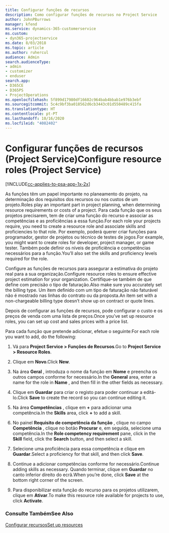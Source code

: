 ```yaml
---
title: Configurar funções de recursos
description: Como configurar funções de recursos no Project Service
author: JohnPBurrows
manager: kfend
ms.service: dynamics-365-customerservice
ms.custom:
- dyn365-projectservice
ms.date: 8/03/2018
ms.topic: article
ms.author: ruhercul
audience: Admin
search.audienceType:
- admin
- customizer
- enduser
search.app:
- D365CE
- D365PS
- ProjectOperations
ms.openlocfilehash: 5f899d17980df16602c964bab4bbab1e976b3ebf
ms.sourcegitcommit: 5c4c9bf3ba018562d6cb3443c01d550489c415fa
ms.translationtype: HT
ms.contentlocale: pt-PT
ms.lasthandoff: 10/16/2020
ms.locfileid: "4082402"
---
```

# <a name="configure-resource-roles-project-service"></a><span data-ttu-id="01d0c-103">Configurar funções de recursos (Project Service)</span><span class="sxs-lookup"><span data-stu-id="01d0c-103">Configure resource roles (Project Service)</span></span>

[!INCLUDE[cc-applies-to-psa-app-1x-2x](../includes/cc-applies-to-psa-app-1x-2x.md)]

<span data-ttu-id="01d0c-104">As funções têm um papel importante no planeamento do projeto, na determinação dos requisitos dos recursos ou nos custos de um projeto.</span><span class="sxs-lookup"><span data-stu-id="01d0c-104">Roles play an important part in project planning, when determining resource requirements or costs of a project.</span></span> <span data-ttu-id="01d0c-105">Para cada função que os seus projetos precisarem, tem de criar uma função do recurso e associar as competências e as proficiências a essa função.</span><span class="sxs-lookup"><span data-stu-id="01d0c-105">For each role your projects require, you need to create a resource role and associate skills and proficiencies to that role.</span></span> <span data-ttu-id="01d0c-106">Por exemplo, poderá querer criar funções para programador, gestor de projetos ou técnico de testes de jogos.</span><span class="sxs-lookup"><span data-stu-id="01d0c-106">For example, you might want to create roles for developer, project manager, or game tester.</span></span> <span data-ttu-id="01d0c-107">Também pode definir os níveis de proficiência e competências necessários para a função.</span><span class="sxs-lookup"><span data-stu-id="01d0c-107">You’ll also set the skills and proficiency levels required for the role.</span></span>  
  
 <span data-ttu-id="01d0c-108">Configure as funções de recursos para assegurar a estimativa do projeto real para a sua organização.</span><span class="sxs-lookup"><span data-stu-id="01d0c-108">Configure resource roles to ensure effective project estimation for your organization.</span></span>  <span data-ttu-id="01d0c-109">Certifique-se também de que define com precisão o tipo de faturação.</span><span class="sxs-lookup"><span data-stu-id="01d0c-109">Also make sure you accurately set the billing type.</span></span> <span data-ttu-id="01d0c-110">Um item definido com um tipo de faturação não faturável não é mostrado nas linhas do contrato ou da proposta.</span><span class="sxs-lookup"><span data-stu-id="01d0c-110">An item set with a non-chargeable billing type doesn’t show up on contract or quote lines.</span></span>  
  
 <span data-ttu-id="01d0c-111">Depois de configurar as funções de recursos, pode configurar o custo e os preços de venda com uma lista de preços.</span><span class="sxs-lookup"><span data-stu-id="01d0c-111">Once you’ve set up resource roles, you can set up cost and sales prices with a price list.</span></span>  
  
 <span data-ttu-id="01d0c-112">Para cada função que pretende adicionar, efetue o seguinte:</span><span class="sxs-lookup"><span data-stu-id="01d0c-112">For each role you want to add, do the following:</span></span>  
  
1.  <span data-ttu-id="01d0c-113">Vá para **Project Service > Funções de Recursos**.</span><span class="sxs-lookup"><span data-stu-id="01d0c-113">Go to **Project Service > Resource Roles**.</span></span>  
  
2.  <span data-ttu-id="01d0c-114">Clique em **Novo**.</span><span class="sxs-lookup"><span data-stu-id="01d0c-114">Click **New**.</span></span>  
  
3.  <span data-ttu-id="01d0c-115">Na área **Geral** , introduza o nome da função em **Nome** e preencha os outros campos conforme for necessário.</span><span class="sxs-lookup"><span data-stu-id="01d0c-115">In the **General** area, enter a name for the role in **Name** , and then fill in the other fields as necessary.</span></span>  
  
4.  <span data-ttu-id="01d0c-116">Clique em **Guardar** para criar o registo para poder continuar a editá-lo.</span><span class="sxs-lookup"><span data-stu-id="01d0c-116">Click **Save** to create the record so you can continue editing it.</span></span>  
  
5.  <span data-ttu-id="01d0c-117">Na área **Competências** , clique em **+** para adicionar uma competência.</span><span class="sxs-lookup"><span data-stu-id="01d0c-117">In the **Skills** area, click **+** to add a skill.</span></span>  
  
6.  <span data-ttu-id="01d0c-118">No painel **Requisito de competência da função** , clique no campo **Competência** , clique no botão **Procurar** e, em seguida, selecione uma competência.</span><span class="sxs-lookup"><span data-stu-id="01d0c-118">In the **Role competency requirement** pane, click in the **Skill** field, click the **Search** button, and then select a skill.</span></span>  
  
7.  <span data-ttu-id="01d0c-119">Selecione uma proficiência para essa competência e clique em **Guardar**.</span><span class="sxs-lookup"><span data-stu-id="01d0c-119">Select a proficiency for that skill, and then click **Save**.</span></span>  
  
8.  <span data-ttu-id="01d0c-120">Continue a adicionar competências conforme for necessário.</span><span class="sxs-lookup"><span data-stu-id="01d0c-120">Continue adding skills as necessary.</span></span> <span data-ttu-id="01d0c-121">Quando terminar, clique em **Guardar** no canto inferior direito do ecrã.</span><span class="sxs-lookup"><span data-stu-id="01d0c-121">When you’re done, click **Save** at the bottom right corner of the screen.</span></span>  
  
9. <span data-ttu-id="01d0c-122">Para disponibilizar esta função do recurso para os projetos utilizarem, clique em **Ativar**.</span><span class="sxs-lookup"><span data-stu-id="01d0c-122">To make this resource role available for projects to use, click **Activate**.</span></span>  
  
### <a name="see-also"></a><span data-ttu-id="01d0c-123">Consulte Também</span><span class="sxs-lookup"><span data-stu-id="01d0c-123">See Also</span></span>  
 [<span data-ttu-id="01d0c-124">Configurar recursos</span><span class="sxs-lookup"><span data-stu-id="01d0c-124">Set up resources</span></span>](../psa/set-up-resources.md)
